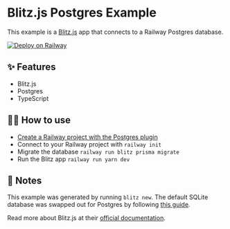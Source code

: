 # Blitz.js Postgres Example

This example is a [Blitz.js](https://blitzjs.com/) app that connects to a
Railway Postgres database.

[![Deploy on Railway](https://railway.app/button.svg)](https://railway.app/new?template=https%3A%2F%2Fgithub.com%2Frailwayapp%2Fexamples%2Ftree%2Fmaster%2Fexamples%2Fblitzjs&plugins=postgresql&envs=SESSION_SECRET_KEY&SESSION_SECRET_KEYDesc=%3E+32+character+secret+key)

## ✨ Features

- Blitz.js
- Postgres
- TypeScript

## 💁‍♀️ How to use

- [Create a Railway project with the Postgres plugin](https://dev.new)
- Connect to your Railway project with `railway init`
- Migrate the database `railway run blitz prisma migrate`
- Run the Blitz app `railway run yarn dev`

## 📝 Notes

This example was generated by running `blitz new`. The default SQLite database was swapped out for Postgres by following [this guide](https://blitzjs.com/docs/database-overview#switch-to-postgresql).

Read more about Blitz.js at their [official documentation](https://blitzjs.com/docs/getting-started).
